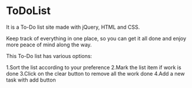 # ToDoList
It is a To-Do list site made with jQuery, HTML and CSS.

Keep track of everything in one place, so you can get it all done and enjoy more peace of mind along the way.

This To-Do list has various options:

1.Sort the list according to your preference
2.Mark the list item if work is done
3.Click on the clear button to remove all the work done
4.Add a new task with add button
